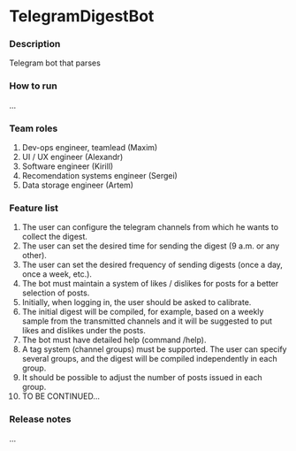 # TelegramDigestBot

### Description
Telegram bot that parses


### How to run

...


### Team roles
1. Dev-ops engineer, teamlead (Maxim)
2. UI / UX engineer (Alexandr)
3. Software engineer (Kirill)
4. Recomendation systems engineer (Sergei)
5. Data storage engineer (Artem)

### Feature list

1. The user can configure the telegram channels from which he wants to collect the digest.
2. The user can set the desired time for sending the digest (9 a.m. or any other).
3. The user can set the desired frequency of sending digests (once a day, once a week, etc.).
4. The bot must maintain a system of likes / dislikes for posts for a better selection of posts.
5. Initially, when logging in, the user should be asked to calibrate.
6. The initial digest will be compiled, for example, based on a weekly sample from the transmitted channels and it will be suggested to put likes and dislikes under the posts.
7. The bot must have detailed help (command /help).
8. A tag system (channel groups) must be supported. The user can specify several groups, and the digest will be compiled independently in each group.
9. It should be possible to adjust the number of posts issued in each group.
10. TO BE CONTINUED...

### Release notes

...